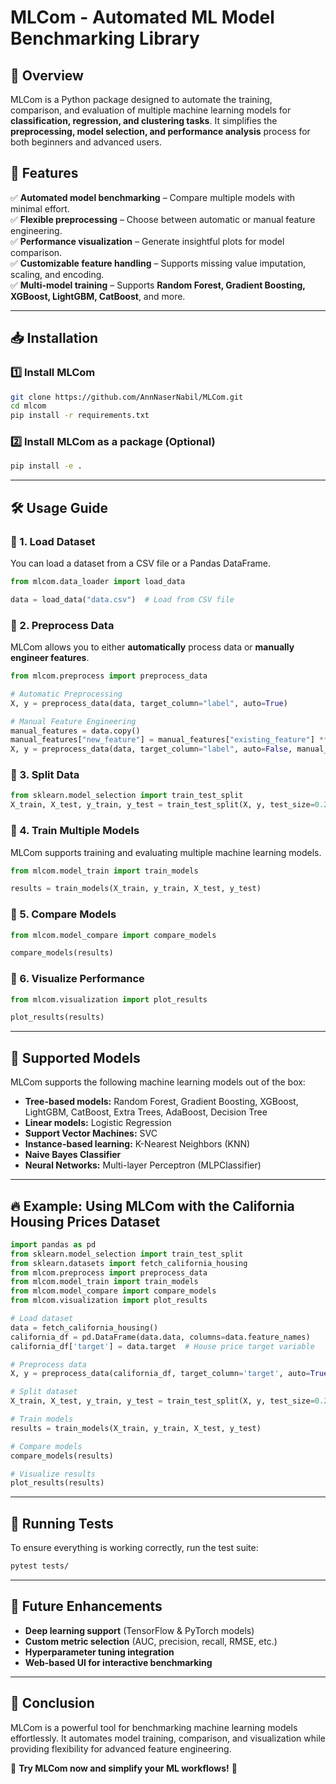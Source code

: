 # MLCom - Automated ML Model Benchmarking Library

## 📌 Overview
MLCom is a Python package designed to automate the training, comparison, and evaluation of multiple machine learning models for **classification, regression, and clustering tasks**. It simplifies the **preprocessing, model selection, and performance analysis** process for both beginners and advanced users.

## 🚀 Features
✅ **Automated model benchmarking** – Compare multiple models with minimal effort.  
✅ **Flexible preprocessing** – Choose between automatic or manual feature engineering.  
✅ **Performance visualization** – Generate insightful plots for model comparison.  
✅ **Customizable feature handling** – Supports missing value imputation, scaling, and encoding.  
✅ **Multi-model training** – Supports **Random Forest, Gradient Boosting, XGBoost, LightGBM, CatBoost**, and more.

---
## 📥 Installation

### **1️⃣ Install MLCom**
```bash
git clone https://github.com/AnnNaserNabil/MLCom.git
cd mlcom
pip install -r requirements.txt
```

### **2️⃣ Install MLCom as a package** (Optional)
```bash
pip install -e .
```

---
## 🛠️ Usage Guide

### **🔹 1. Load Dataset**
You can load a dataset from a CSV file or a Pandas DataFrame.
```python
from mlcom.data_loader import load_data

data = load_data("data.csv")  # Load from CSV file
```

### **🔹 2. Preprocess Data**
MLCom allows you to either **automatically** process data or **manually engineer features**.
```python
from mlcom.preprocess import preprocess_data

# Automatic Preprocessing
X, y = preprocess_data(data, target_column="label", auto=True)

# Manual Feature Engineering
manual_features = data.copy()
manual_features["new_feature"] = manual_features["existing_feature"] ** 2
X, y = preprocess_data(data, target_column="label", auto=False, manual_features=manual_features)
```

### **🔹 3. Split Data**
```python
from sklearn.model_selection import train_test_split
X_train, X_test, y_train, y_test = train_test_split(X, y, test_size=0.2, random_state=42)
```

### **🔹 4. Train Multiple Models**
MLCom supports training and evaluating multiple machine learning models.
```python
from mlcom.model_train import train_models

results = train_models(X_train, y_train, X_test, y_test)
```

### **🔹 5. Compare Models**
```python
from mlcom.model_compare import compare_models

compare_models(results)
```

### **🔹 6. Visualize Performance**
```python
from mlcom.visualization import plot_results

plot_results(results)
```

---
## 📌 Supported Models
MLCom supports the following machine learning models out of the box:

- **Tree-based models:** Random Forest, Gradient Boosting, XGBoost, LightGBM, CatBoost, Extra Trees, AdaBoost, Decision Tree
- **Linear models:** Logistic Regression
- **Support Vector Machines:** SVC
- **Instance-based learning:** K-Nearest Neighbors (KNN)
- **Naive Bayes Classifier**
- **Neural Networks:** Multi-layer Perceptron (MLPClassifier)

---
## 🔥 Example: Using MLCom with the **California Housing Prices Dataset**

```python
import pandas as pd
from sklearn.model_selection import train_test_split
from sklearn.datasets import fetch_california_housing
from mlcom.preprocess import preprocess_data
from mlcom.model_train import train_models
from mlcom.model_compare import compare_models
from mlcom.visualization import plot_results

# Load dataset
data = fetch_california_housing()
california_df = pd.DataFrame(data.data, columns=data.feature_names)
california_df['target'] = data.target  # House price target variable

# Preprocess data
X, y = preprocess_data(california_df, target_column='target', auto=True)

# Split dataset
X_train, X_test, y_train, y_test = train_test_split(X, y, test_size=0.2, random_state=42)

# Train models
results = train_models(X_train, y_train, X_test, y_test)

# Compare models
compare_models(results)

# Visualize results
plot_results(results)
```

---
## 🧪 Running Tests
To ensure everything is working correctly, run the test suite:
```bash
pytest tests/
```

---
## 🔄 Future Enhancements
- **Deep learning support** (TensorFlow & PyTorch models)
- **Custom metric selection** (AUC, precision, recall, RMSE, etc.)
- **Hyperparameter tuning integration**
- **Web-based UI for interactive benchmarking**

---
## 📜 Conclusion
MLCom is a powerful tool for benchmarking machine learning models effortlessly. It automates model training, comparison, and visualization while providing flexibility for advanced feature engineering.

🚀 **Try MLCom now and simplify your ML workflows!** 🚀

